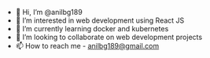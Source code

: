 - 👋 Hi, I’m @anilbg189
- 👀 I’m interested in web development using React JS
- 🌱 I’m currently learning docker and kubernetes
- 💞️ I’m looking to collaborate on web development projects
- 📫 How to reach me - anilbg189@gmail.com

<!---
anilbg189/anilbg189 is a ✨ special ✨ repository because its `README.md` (this file) appears on your GitHub profile.
You can click the Preview link to take a look at your changes.
--->
